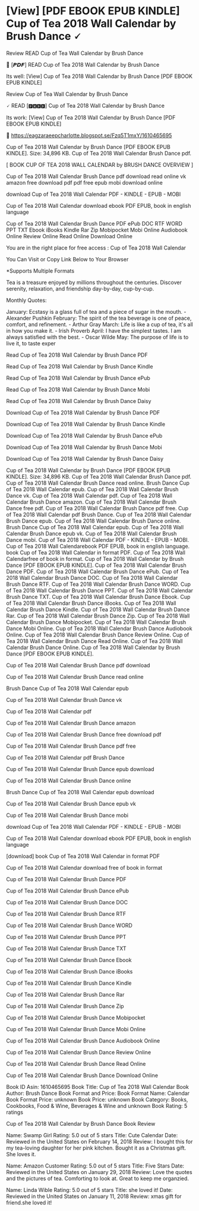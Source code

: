 # [View] [PDF EBOOK EPUB KINDLE] Cup of Tea 2018 Wall Calendar by Brush Dance 🗸
Review READ Cup of Tea Wall Calendar by Brush Dance

📒 [𝙋𝘿𝙁] READ Cup of Tea 2018 Wall Calendar by Brush Dance

Its well: [View] Cup of Tea 2018 Wall Calendar by Brush Dance [PDF EBOOK EPUB KINDLE]


Review Cup of Tea Wall Calendar by Brush Dance

🗸 READ [🅵🆁🅴🅴] Cup of Tea 2018 Wall Calendar by Brush Dance

Its work: [View] Cup of Tea 2018 Wall Calendar by Brush Dance [PDF EBOOK EPUB KINDLE]



🌟 https://eagzaraeepcharlotte.blogspot.se/Fzq5T1mxY/1610465695



Cup of Tea 2018 Wall Calendar by Brush Dance [PDF EBOOK EPUB KINDLE]. Size: 34,896 KB. Cup of Tea 2018 Wall Calendar Brush Dance pdf.

[ BOOK CUP OF TEA 2018 WALL CALENDAR by BRUSH DANCE OVERVIEW ]

Cup of Tea 2018 Wall Calendar Brush Dance pdf download read online vk amazon free download pdf pdf free epub mobi download online

download Cup of Tea 2018 Wall Calendar PDF - KINDLE - EPUB - MOBI

Cup of Tea 2018 Wall Calendar download ebook PDF EPUB, book in english language

Cup of Tea 2018 Wall Calendar Brush Dance PDF ePub DOC RTF WORD PPT TXT Ebook iBooks Kindle Rar Zip Mobipocket Mobi Online Audiobook Online Review Online Read Online Download Online

You are in the right place for free access : Cup of Tea 2018 Wall Calendar

You Can Visit or Copy Link Below to Your Browser

*Supports Multiple Formats

Tea is a treasure enjoyed by millions throughout the centuries. Discover serenity, relaxation, and friendship day-by-day, cup-by-cup.

Monthly Quotes:

January: Ecstasy is a glass full of tea and a piece of sugar in the mouth.  - Alexander Pushkin
February: The spirit of the tea beverage is one of peace, comfort, and refinement. - Arthur Gray
March: Life is like a cup of tea, it's all in how you make it.  - Irish Proverb
April: I have the simplest tastes. I am always satisfied with the best. - Oscar Wilde 
May: The purpose of life is to live it, to taste exper

Read Cup of Tea 2018 Wall Calendar by Brush Dance PDF

Read Cup of Tea 2018 Wall Calendar by Brush Dance Kindle

Read Cup of Tea 2018 Wall Calendar by Brush Dance ePub

Read Cup of Tea 2018 Wall Calendar by Brush Dance Mobi

Read Cup of Tea 2018 Wall Calendar by Brush Dance Daisy

Download Cup of Tea 2018 Wall Calendar by Brush Dance PDF

Download Cup of Tea 2018 Wall Calendar by Brush Dance Kindle

Download Cup of Tea 2018 Wall Calendar by Brush Dance ePub

Download Cup of Tea 2018 Wall Calendar by Brush Dance Mobi

Download Cup of Tea 2018 Wall Calendar by Brush Dance Daisy

Cup of Tea 2018 Wall Calendar by Brush Dance [PDF EBOOK EPUB KINDLE]. Size: 34,896 KB. Cup of Tea 2018 Wall Calendar Brush Dance pdf. Cup of Tea 2018 Wall Calendar Brush Dance read online. Brush Dance Cup of Tea 2018 Wall Calendar epub. Cup of Tea 2018 Wall Calendar Brush Dance vk. Cup of Tea 2018 Wall Calendar pdf. Cup of Tea 2018 Wall Calendar Brush Dance amazon. Cup of Tea 2018 Wall Calendar Brush Dance free pdf. Cup of Tea 2018 Wall Calendar Brush Dance pdf free. Cup of Tea 2018 Wall Calendar pdf Brush Dance. Cup of Tea 2018 Wall Calendar Brush Dance epub. Cup of Tea 2018 Wall Calendar Brush Dance online. Brush Dance Cup of Tea 2018 Wall Calendar epub. Cup of Tea 2018 Wall Calendar Brush Dance epub vk. Cup of Tea 2018 Wall Calendar Brush Dance mobi. Cup of Tea 2018 Wall Calendar PDF - KINDLE - EPUB - MOBI. Cup of Tea 2018 Wall Calendarebook PDF EPUB, book in english language. book Cup of Tea 2018 Wall Calendar in format PDF. Cup of Tea 2018 Wall Calendarfree of book in format. Cup of Tea 2018 Wall Calendar by Brush Dance [PDF EBOOK EPUB KINDLE]. Cup of Tea 2018 Wall Calendar Brush Dance PDF. Cup of Tea 2018 Wall Calendar Brush Dance ePub. Cup of Tea 2018 Wall Calendar Brush Dance DOC. Cup of Tea 2018 Wall Calendar Brush Dance RTF. Cup of Tea 2018 Wall Calendar Brush Dance WORD. Cup of Tea 2018 Wall Calendar Brush Dance PPT. Cup of Tea 2018 Wall Calendar Brush Dance TXT. Cup of Tea 2018 Wall Calendar Brush Dance Ebook. Cup of Tea 2018 Wall Calendar Brush Dance iBooks. Cup of Tea 2018 Wall Calendar Brush Dance Kindle. Cup of Tea 2018 Wall Calendar Brush Dance Rar. Cup of Tea 2018 Wall Calendar Brush Dance Zip. Cup of Tea 2018 Wall Calendar Brush Dance Mobipocket. Cup of Tea 2018 Wall Calendar Brush Dance Mobi Online. Cup of Tea 2018 Wall Calendar Brush Dance Audiobook Online. Cup of Tea 2018 Wall Calendar Brush Dance Review Online. Cup of Tea 2018 Wall Calendar Brush Dance Read Online. Cup of Tea 2018 Wall Calendar Brush Dance Online. Cup of Tea 2018 Wall Calendar by Brush Dance [PDF EBOOK EPUB KINDLE].

Cup of Tea 2018 Wall Calendar Brush Dance pdf download

Cup of Tea 2018 Wall Calendar Brush Dance read online

Brush Dance Cup of Tea 2018 Wall Calendar epub

Cup of Tea 2018 Wall Calendar Brush Dance vk

Cup of Tea 2018 Wall Calendar pdf

Cup of Tea 2018 Wall Calendar Brush Dance amazon

Cup of Tea 2018 Wall Calendar Brush Dance free download pdf

Cup of Tea 2018 Wall Calendar Brush Dance pdf free

Cup of Tea 2018 Wall Calendar pdf Brush Dance

Cup of Tea 2018 Wall Calendar Brush Dance epub download

Cup of Tea 2018 Wall Calendar Brush Dance online

Brush Dance Cup of Tea 2018 Wall Calendar epub download

Cup of Tea 2018 Wall Calendar Brush Dance epub vk

Cup of Tea 2018 Wall Calendar Brush Dance mobi

download Cup of Tea 2018 Wall Calendar PDF - KINDLE - EPUB - MOBI

Cup of Tea 2018 Wall Calendar download ebook PDF EPUB, book in english language

[download] book Cup of Tea 2018 Wall Calendar in format PDF

Cup of Tea 2018 Wall Calendar download free of book in format

Cup of Tea 2018 Wall Calendar Brush Dance PDF

Cup of Tea 2018 Wall Calendar Brush Dance ePub

Cup of Tea 2018 Wall Calendar Brush Dance DOC

Cup of Tea 2018 Wall Calendar Brush Dance RTF

Cup of Tea 2018 Wall Calendar Brush Dance WORD

Cup of Tea 2018 Wall Calendar Brush Dance PPT

Cup of Tea 2018 Wall Calendar Brush Dance TXT

Cup of Tea 2018 Wall Calendar Brush Dance Ebook

Cup of Tea 2018 Wall Calendar Brush Dance iBooks

Cup of Tea 2018 Wall Calendar Brush Dance Kindle

Cup of Tea 2018 Wall Calendar Brush Dance Rar

Cup of Tea 2018 Wall Calendar Brush Dance Zip

Cup of Tea 2018 Wall Calendar Brush Dance Mobipocket

Cup of Tea 2018 Wall Calendar Brush Dance Mobi Online

Cup of Tea 2018 Wall Calendar Brush Dance Audiobook Online

Cup of Tea 2018 Wall Calendar Brush Dance Review Online

Cup of Tea 2018 Wall Calendar Brush Dance Read Online

Cup of Tea 2018 Wall Calendar Brush Dance Download Online

Book ID Asin: 1610465695
Book Title: Cup of Tea 2018 Wall Calendar
Book Author: Brush Dance
Book Format and Price:
Book Format Name: Calendar
Book Format Price: unknown
Book Price: unknown
Book Category: Books, Cookbooks, Food & Wine, Beverages & Wine and unknown
Book Rating: 5 ratings

Cup of Tea 2018 Wall Calendar by Brush Dance Book Review

Name: Swamp Girl
Rating: 5.0 out of 5 stars
Title: Cute Calendar
Date: Reviewed in the United States on February 14, 2018
Review: I bought this for my tea-loving daughter for her pink kitchen. Bought it as a Christmas gift. She loves it.

Name: Amazon Customer
Rating: 5.0 out of 5 stars
Title: Five Stars
Date: Reviewed in the United States on January 29, 2018
Review: Love the quotes and the pictures of tea. Comforting to look at. Great to keep me organzied.

Name: Linda Wible
Rating: 5.0 out of 5 stars
Title: she loved it!
Date: Reviewed in the United States on January 11, 2018
Review: xmas gift for friend.she loved it!

